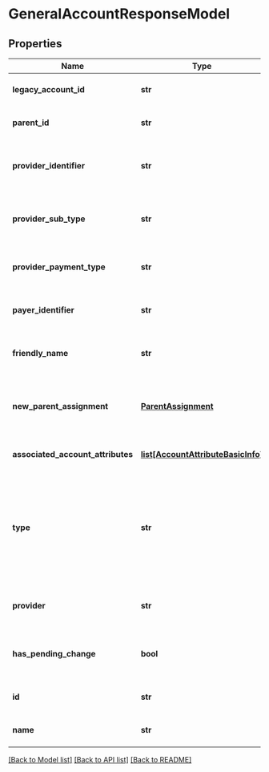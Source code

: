 # GeneralAccountResponseModel

## Properties
Name | Type | Description | Notes
------------ | ------------- | ------------- | -------------
**legacy_account_id** | **str** | The legacy account&#39;s ID. | [optional] 
**parent_id** | **str** | The account&#39;s parent. | [optional] 
**provider_identifier** | **str** | The account&#39;s cloud provider identifier. | [optional] 
**provider_sub_type** | **str** | The account&#39;s cloud provider sub-type. | [optional] 
**provider_payment_type** | **str** | The account&#39;s payment model. | [optional] 
**payer_identifier** | **str** | The account&#39;s payer identifier. | [optional] 
**friendly_name** | **str** | The account&#39;s friendly name. | [optional] 
**new_parent_assignment** | [**ParentAssignment**](ParentAssignment.md) | The account group&#39;s parent assignment results. | [optional] 
**associated_account_attributes** | [**list[AccountAttributeBasicInfo]**](AccountAttributeBasicInfo.md) | Associated account attributes. | [optional] 
**type** | **str** | The account group&#39;s type. Valid types are General, Group, and MAV. This property supports: sorting. | [optional] 
**provider** | **str** | The account&#39;s cloud provider. | [optional] 
**has_pending_change** | **bool** | True if the account has a pending change. | [optional] 
**id** | **str** | The account&#39;s ID. | [optional] 
**name** | **str** | The account&#39;s name. | [optional] 

[[Back to Model list]](../README.md#documentation-for-models) [[Back to API list]](../README.md#documentation-for-api-endpoints) [[Back to README]](../README.md)


